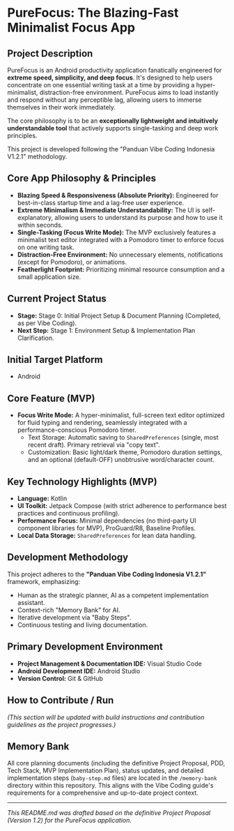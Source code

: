 # PureFocus: The Blazing-Fast Minimalist Focus App

## Project Description

PureFocus is an Android productivity application fanatically engineered for **extreme speed, simplicity, and deep focus**. It's designed to help users concentrate on one essential writing task at a time by providing a hyper-minimalist, distraction-free environment. PureFocus aims to load instantly and respond without any perceptible lag, allowing users to immerse themselves in their work immediately.

The core philosophy is to be an **exceptionally lightweight and intuitively understandable tool** that actively supports single-tasking and deep work principles.

This project is developed following the "Panduan Vibe Coding Indonesia V1.2.1" methodology.

## Core App Philosophy & Principles

* **Blazing Speed & Responsiveness (Absolute Priority):** Engineered for best-in-class startup time and a lag-free user experience.
* **Extreme Minimalism & Immediate Understandability:** The UI is self-explanatory, allowing users to understand its purpose and how to use it within seconds.
* **Single-Tasking (Focus Write Mode):** The MVP exclusively features a minimalist text editor integrated with a Pomodoro timer to enforce focus on one writing task.
* **Distraction-Free Environment:** No unnecessary elements, notifications (except for Pomodoro), or animations.
* **Featherlight Footprint:** Prioritizing minimal resource consumption and a small application size.

## Current Project Status

* **Stage:** Stage 0: Initial Project Setup & Document Planning (Completed, as per Vibe Coding).
* **Next Step:** Stage 1: Environment Setup & Implementation Plan Clarification.

## Initial Target Platform

* Android

## Core Feature (MVP)

* **Focus Write Mode:** A hyper-minimalist, full-screen text editor optimized for fluid typing and rendering, seamlessly integrated with a performance-conscious Pomodoro timer.
    * Text Storage: Automatic saving to `SharedPreferences` (single, most recent draft). Primary retrieval via "copy text".
    * Customization: Basic light/dark theme, Pomodoro duration settings, and an optional (default-OFF) unobtrusive word/character count.

## Key Technology Highlights (MVP)

* **Language:** Kotlin
* **UI Toolkit:** Jetpack Compose (with strict adherence to performance best practices and continuous profiling).
* **Performance Focus:** Minimal dependencies (no third-party UI component libraries for MVP), ProGuard/R8, Baseline Profiles.
* **Local Data Storage:** `SharedPreferences` for lean data handling.

## Development Methodology

This project adheres to the **"Panduan Vibe Coding Indonesia V1.2.1"** framework, emphasizing:
* Human as the strategic planner, AI as a competent implementation assistant.
* Context-rich "Memory Bank" for AI.
* Iterative development via "Baby Steps".
* Continuous testing and living documentation.

## Primary Development Environment

* **Project Management & Documentation IDE:** Visual Studio Code
* **Android Development IDE:** Android Studio
* **Version Control:** Git & GitHub

## How to Contribute / Run

*(This section will be updated with build instructions and contribution guidelines as the project progresses.)*

## Memory Bank

All core planning documents (including the definitive Project Proposal, PDD, Tech Stack, MVP Implementation Plan), status updates, and detailed implementation steps (`baby-step.md` files) are located in the `/memory-bank` directory within this repository. This aligns with the Vibe Coding guide's requirements for a comprehensive and up-to-date project context.

---
*This README.md was drafted based on the definitive Project Proposal (Version 1.2) for the PureFocus application.*
